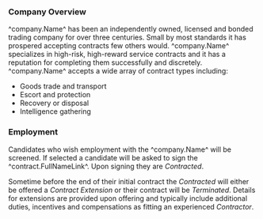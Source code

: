 ### Company Overview
^company.Name^ has been an independently owned, licensed and bonded trading company for over three centuries. Small by most standards it has prospered accepting contracts few others would. ^company.Name^ specializes in high-risk, high-reward service contracts and it has a reputation for completing them successfully and discretely. ^company.Name^ accepts a wide array of contract types including:

* Goods trade and transport
* Escort and protection
* Recovery or disposal
* Intelligence gathering

### Employment
Candidates who wish employment with the ^company.Name^ will be screened. If selected a candidate will be asked to sign the ^contract.FullNameLink^. Upon signing they are *Contracted*.

Sometime before the end of their initial contract the *Contracted* will either be offered a *Contract Extension* or their contract will be *Terminated*. Details for extensions are provided upon offering and typically include additional duties, incentives and compensations as fitting an experienced *Contractor*.
